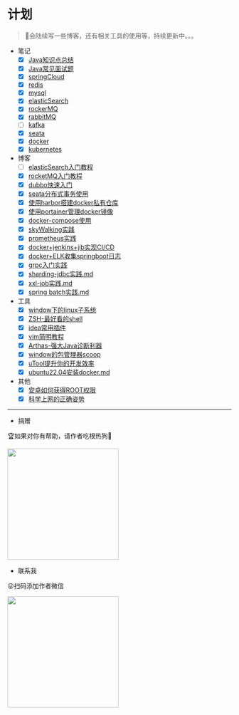 # 计划

> 🤳会陆续写一些博客，还有相关工具的使用等，持续更新中。。。

- 笔记
    - [x] [Java知识点总结](/notes/java知识点总结.md)
    - [x] [Java常见面试题](/notes/java常见面试题.md)
    - [x] [springCloud](/notes/SpringCloud学习笔记.md)
    - [x] [redis](/notes/redis.md)
    - [x] [mysql](/notes/mysql.md)
    - [x] [elasticSearch](/notes/elasticSearch学习笔记.md)
    - [x] [rockerMQ](/notes/rocketMQ.md)
    - [x] [rabbitMQ](/notes/rabbitMQ.md)
    - [ ] [kafka](/notes/kafka.md)
    - [x] [seata](/notes/seata.md)
    - [x] [docker](/notes/docker.md)
    - [x] [kubernetes](/notes/kubernates学习笔记.md)

- 博客
    - [ ] [elasticSearch入门教程](/blog/elasticSearch入门教程.md)
    - [x] [rocketMQ入门教程](/blog/rocketMQ入门教程.md)
    - [x] [dubbo快速入门](/blog/dubbo快速入门.md)
    - [x] [seata分布式事务使用](/blog/seata分布式事务使用.md)
    - [x] [使用harbor搭建docker私有仓库](/blog/harbor教程.md)
    - [x] [使用portainer管理docker镜像](/blog/portainer教程.md)
    - [x] [docker-compose使用](/blog/docker-compose教程.md)
    - [x] [skyWalking实践](/blog/skywalking实践.md) 
    - [x] [prometheus实践](/blog/prometheus实践.md)
    - [x] [docker+jenkins+jib实现CI/CD](/blog/Jenkins实现自动化部署.md)
    - [x] [docker+ELK收集springboot日志](/blog/elk实践.md)
    - [x] [grpc入门实践](/blog/grpc入门实践.md)
    - [x] [sharding-jdbc实践.md](/blog/sharding-jdbc实践.md)
    - [x] [xxl-job实践.md](/blog/xxl-job实践.md)
    - [x] [spring batch实践.md](blog/spring%20bacth%E5%AE%9E%E8%B7%B5.md)
- 工具
    - [x] [window下的linux子系统](/tool/window下的linux子系统.md)
    - [x] [ZSH-最好看的shell](/tool/最好看的shell.md)
    - [x] [idea常用插件](/tool/idea常用插件.md)
    - [x] [vim简明教程](/tool/vim简明教程.md)
    - [x] [Arthas-强大Java诊断利器](/tool/强大的java诊断利器.md)
    - [x] [window的包管理器scoop](/tool/window的包管理器.md)
    - [x] [uTool提升你的开发效率](/tool/utool提升你的开发效率.md)
    - [x] [ubuntu22.04安装docker.md](/tool/ubuntu22.04安装docker.md)
- 其他
    - [x] [安卓如何获得ROOT权限](/other/安卓如何获得ROOT权限.md)
    - [x] [科学上网的正确姿势](/other/科学上网的正确姿势.md)

---

- 捐赠

🏆如果对你有帮助，请作者吃根热狗🌭

<img src="https://zhaoweilong007.github.io/Java-learning/images/pay.png" width = "250" height = "250" />

- 联系我

😜扫码添加作者微信

<img src="https://zhaoweilong007.github.io/Java-learning/images/weixin.jpg" width = "250" height = "250" />